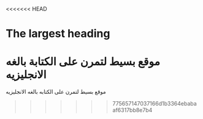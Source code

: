 <<<<<<< HEAD
# The largest heading
**موقع بسيط لتمرن على الكتابة بالغه الانجليزيه**
=======
موقع بسيط لتمرن على الكتابه بالغه الانجليزيه
>>>>>>> 775657147037166d1b3364ebabaaf6317bb8e7b4
